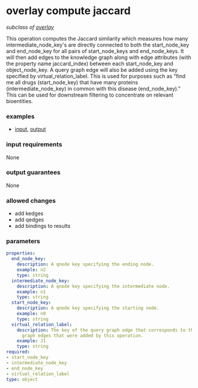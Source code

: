 # overlay compute jaccard

_subclass of [overlay](./overlay.md)_

This operation computes the Jaccard similarity which measures how many intermediate_node_key's are directly connected to both the start_node_key and end_node_key for all pairs of start_node_keys and end_node_keys. It will then add edges to the knowledge graph along with edge attributes (with the property name jaccard_index) between each start_node_key and object_node_key. A query graph edge will also be added using the key specified by virtual_relation_label. This is used for purposes such as "find me all drugs (start_node_key) that have many proteins (intermediate_node_key) in common with this disease (end_node_key)." This can be used for downstream filtering to concentrate on relevant bioentities.

### examples

- [input](../examples/overlay/messages/09_input_jaccard.json), [output](../examples/overlay/messages/10_output_jaccard.json)

### input requirements

None

### output guarantees

None

### allowed changes

- add kedges
- add qedges
- add bindings to results

### parameters

```yaml
properties:
  end_node_key:
    description: A qnode key specifying the ending node.
    example: n2
    type: string
  intermediate_node_key:
    description: A qnode key specifying the intermediate node.
    example: n1
    type: string
  start_node_key:
    description: A qnode key specifying the starting node.
    example: n0
    type: string
  virtual_relation_label:
    description: The key of the query graph edge that corresponds to the knowledge
      graph edges that were added by this operation.
    example: J1
    type: string
required:
- start_node_key
- intermediate_node_key
- end_node_key
- virtual_relation_label
type: object
```
